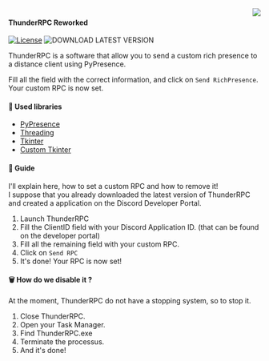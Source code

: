<img align="right" src="https://raw.githubusercontent.com/timothydeletrez/thunder-rpc/main/banner.png">

#### ThunderRPC Reworked

[![License](https://img.shields.io/badge/LICENSE-MIT-green.svg?style=for-the-badge)](https://opensource.org/license/mit)
![DOWNLOAD LATEST VERSION](https://img.shields.io/badge/LATEST_VERSION-v0.1-blue.svg?style=for-the-badge)

ThunderRPC is a software that allow you to send a custom rich presence to a distance client using PyPresence.

Fill all the field with the correct information, and click on `Send RichPresence`.<br>Your custom RPC is now set.


#### 📙 Used libraries

 - [PyPresence](https://pypi.org/project/pypresence/)
 - [Threading](https://docs.python.org/3/library/threading.htmls)
 - [Tkinter](https://docs.python.org/3/library/tkinter.html)
 - [Custom Tkinter](https://pypi.org/project/customtkinter/0.3/)

#### 🧭 Guide

I'll explain here, how to set a custom RPC and how to remove it!<br>I suppose that you already downloaded the latest version of ThunderRPC and created a application on the Discord Developer Portal.

1. Launch ThunderRPC
2. Fill the ClientID field with your Discord Application ID. (that can be found on the developer portal)
3. Fill all the remaining field with your custom RPC.
4. Click on `Send RPC`
5. It's done! Your RPC is now set!

#### 🗑️ How do we disable it ?

At the moment, ThunderRPC do not have a stopping system, so to stop it.

1. Close ThunderRPC.
2. Open your Task Manager.
3. Find ThunderRPC.exe
4. Terminate the processus.
5. And it's done!
